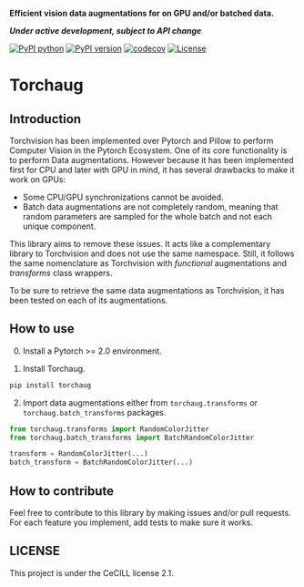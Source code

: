**Efficient vision data augmentations for on GPU and/or batched data.**

***Under active development, subject to API change***

[![PyPI python](https://img.shields.io/pypi/pyversions/torchaug)](https://pypi.org/project/torchaug)
[![PyPI version](https://badge.fury.io/py/torchaug.svg)](https://pypi.org/project/torchaug)
[![codecov](https://codecov.io/gh/juliendenize/torchaug/branch/main/graph/badge.svg?token=CA266XDW8D)](https://codecov.io/gh/juliendenize/torchaug)
[![License](https://img.shields.io/badge/license-CeCILL--C-green.svg)](LICENSE)

<!-- start doc -->

# Torchaug

## Introduction

Torchvision has been implemented over Pytorch and Pillow to perform Computer Vision in the Pytorch Ecosystem. One of its core functionality is to perform Data augmentations. However because it has been implemented first for CPU and later with GPU in mind, it has several drawbacks to make it work on GPUs:

- Some CPU/GPU synchronizations cannot be avoided.
- Batch data augmentations are not completely random, meaning that random parameters are sampled for the whole batch and not each unique component.

This library aims to remove these issues. It acts like a complementary library to Torchvision and does not use the same namespace. Still, it follows the same nomenclature as Torchvision with *functional* augmentations and *transforms* class wrappers.

To be sure to retrieve the same data augmentations as Torchvision, it has been tested on each of its augmentations.

## How to use

0. Install a Pytorch >= 2.0 environment.

1. Install Torchaug.

```bash
pip install torchaug
```

2. Import data augmentations either from `torchaug.transforms` or `torchaug.batch_transforms` packages.

```python
from torchaug.transforms import RandomColorJitter
from torchaug.batch_transforms import BatchRandomColorJitter

transform = RandomColorJitter(...)
batch_transform = BatchRandomColorJitter(...)
```

## How to contribute

Feel free to contribute to this library by making issues and/or pull requests. For each feature you implement, add tests to make sure it works.

## LICENSE

This project is under the CeCILL license 2.1.

<!-- end doc -->
